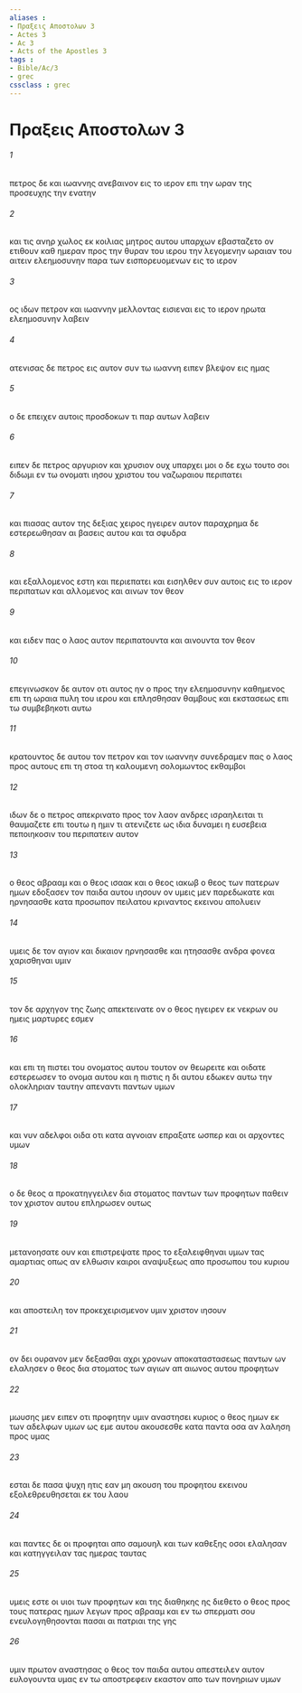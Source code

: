 ```yaml
---
aliases : 
- Πραξεις Aποστολων 3
- Actes 3
- Ac 3
- Acts of the Apostles 3
tags : 
- Bible/Ac/3
- grec
cssclass : grec
---
```


# Πραξεις Aποστολων 3

###### 1
πετρος δε και ιωαννης ανεβαινον εις το ιερον επι την ωραν της προσευχης την ενατην
###### 2
και τις ανηρ χωλος εκ κοιλιας μητρος αυτου υπαρχων εβασταζετο ον ετιθουν καθ ημεραν προς την θυραν του ιερου την λεγομενην ωραιαν του αιτειν ελεημοσυνην παρα των εισπορευομενων εις το ιερον
###### 3
ος ιδων πετρον και ιωαννην μελλοντας εισιεναι εις το ιερον ηρωτα ελεημοσυνην λαβειν
###### 4
ατενισας δε πετρος εις αυτον συν τω ιωαννη ειπεν βλεψον εις ημας
###### 5
ο δε επειχεν αυτοις προσδοκων τι παρ αυτων λαβειν
###### 6
ειπεν δε πετρος αργυριον και χρυσιον ουχ υπαρχει μοι ο δε εχω τουτο σοι διδωμι εν τω ονοματι ιησου χριστου του ναζωραιου περιπατει
###### 7
και πιασας αυτον της δεξιας χειρος ηγειρεν αυτον παραχρημα δε εστερεωθησαν αι βασεις αυτου και τα σφυδρα
###### 8
και εξαλλομενος εστη και περιεπατει και εισηλθεν συν αυτοις εις το ιερον περιπατων και αλλομενος και αινων τον θεον
###### 9
και ειδεν πας ο λαος αυτον περιπατουντα και αινουντα τον θεον
###### 10
επεγινωσκον δε αυτον οτι αυτος ην ο προς την ελεημοσυνην καθημενος επι τη ωραια πυλη του ιερου και επλησθησαν θαμβους και εκστασεως επι τω συμβεβηκοτι αυτω
###### 11
κρατουντος δε αυτου τον πετρον και τον ιωαννην συνεδραμεν πας ο λαος προς αυτους επι τη στοα τη καλουμενη σολομωντος εκθαμβοι
###### 12
ιδων δε ο πετρος απεκρινατο προς τον λαον ανδρες ισραηλειται τι θαυμαζετε επι τουτω η ημιν τι ατενιζετε ως ιδια δυναμει η ευσεβεια πεποιηκοσιν του περιπατειν αυτον
###### 13
ο θεος αβρααμ και ο θεος ισαακ και ο θεος ιακωβ ο θεος των πατερων ημων εδοξασεν τον παιδα αυτου ιησουν ον υμεις μεν παρεδωκατε και ηρνησασθε κατα προσωπον πειλατου κριναντος εκεινου απολυειν
###### 14
υμεις δε τον αγιον και δικαιον ηρνησασθε και ητησασθε ανδρα φονεα χαρισθηναι υμιν
###### 15
τον δε αρχηγον της ζωης απεκτεινατε ον ο θεος ηγειρεν εκ νεκρων ου ημεις μαρτυρες εσμεν
###### 16
και επι τη πιστει του ονοματος αυτου τουτον ον θεωρειτε και οιδατε εστερεωσεν το ονομα αυτου και η πιστις η δι αυτου εδωκεν αυτω την ολοκληριαν ταυτην απεναντι παντων υμων
###### 17
και νυν αδελφοι οιδα οτι κατα αγνοιαν επραξατε ωσπερ και οι αρχοντες υμων
###### 18
ο δε θεος α προκατηγγειλεν δια στοματος παντων των προφητων παθειν τον χριστον αυτου επληρωσεν ουτως
###### 19
μετανοησατε ουν και επιστρεψατε προς το εξαλειφθηναι υμων τας αμαρτιας οπως αν ελθωσιν καιροι αναψυξεως απο προσωπου του κυριου
###### 20
και αποστειλη τον προκεχειρισμενον υμιν χριστον ιησουν
###### 21
ον δει ουρανον μεν δεξασθαι αχρι χρονων αποκαταστασεως παντων ων ελαλησεν ο θεος δια στοματος των αγιων απ αιωνος αυτου προφητων
###### 22
μωυσης μεν ειπεν οτι προφητην υμιν αναστησει κυριος ο θεος ημων εκ των αδελφων υμων ως εμε αυτου ακουσεσθε κατα παντα οσα αν λαληση προς υμας
###### 23
εσται δε πασα ψυχη ητις εαν μη ακουση του προφητου εκεινου εξολεθρευθησεται εκ του λαου
###### 24
και παντες δε οι προφηται απο σαμουηλ και των καθεξης οσοι ελαλησαν και κατηγγειλαν τας ημερας ταυτας
###### 25
υμεις εστε οι υιοι των προφητων και της διαθηκης ης διεθετο ο θεος προς τους πατερας ημων λεγων προς αβρααμ και εν τω σπερματι σου ενευλογηθησονται πασαι αι πατριαι της γης
###### 26
υμιν πρωτον αναστησας ο θεος τον παιδα αυτου απεστειλεν αυτον ευλογουντα υμας εν τω αποστρεφειν εκαστον απο των πονηριων υμων
